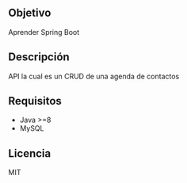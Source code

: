 ## Objetivo
Aprender Spring Boot

## Descripción
API la cual es un CRUD de una agenda de contactos


## Requisitos
- Java >=8
- MySQL

## Licencia
MIT
